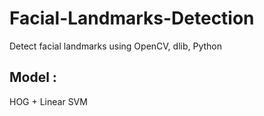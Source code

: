 # Facial-Landmarks-Detection
Detect facial landmarks using OpenCV, dlib, Python

## Model :
HOG + Linear SVM
